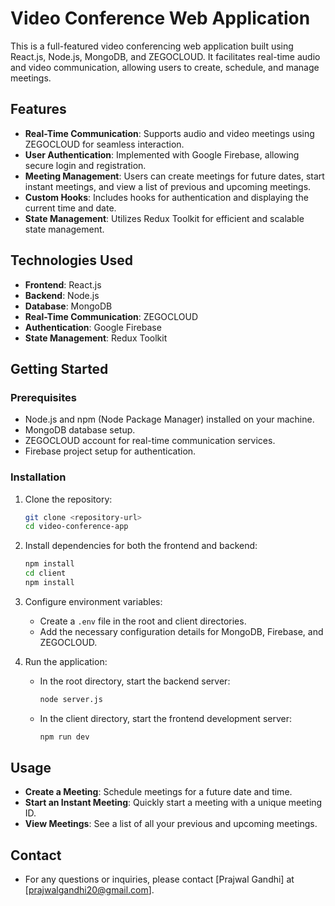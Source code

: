 # Video Conference Web Application

This is a full-featured video conferencing web application built using React.js, Node.js, MongoDB, and ZEGOCLOUD. It facilitates real-time audio and video communication, allowing users to create, schedule, and manage meetings.

## Features

- **Real-Time Communication**: Supports audio and video meetings using ZEGOCLOUD for seamless interaction.
- **User Authentication**: Implemented with Google Firebase, allowing secure login and registration.
- **Meeting Management**: Users can create meetings for future dates, start instant meetings, and view a list of previous and upcoming meetings.
- **Custom Hooks**: Includes hooks for authentication and displaying the current time and date.
- **State Management**: Utilizes Redux Toolkit for efficient and scalable state management.

## Technologies Used

- **Frontend**: React.js
- **Backend**: Node.js
- **Database**: MongoDB
- **Real-Time Communication**: ZEGOCLOUD
- **Authentication**: Google Firebase
- **State Management**: Redux Toolkit

## Getting Started

### Prerequisites

- Node.js and npm (Node Package Manager) installed on your machine.
- MongoDB database setup.
- ZEGOCLOUD account for real-time communication services.
- Firebase project setup for authentication.

### Installation

1. Clone the repository:

   ```bash
   git clone <repository-url>
   cd video-conference-app
2. Install dependencies for both the frontend and backend:
   ```bash
   npm install
   cd client
   npm install
3. Configure environment variables:
   - Create a `.env` file in the root and client directories.
   - Add the necessary configuration details for MongoDB, Firebase, and ZEGOCLOUD.
4. Run the application:
   - In the root directory, start the backend server:
     ```bash
     node server.js
   - In the client directory, start the frontend development server:
     ```bash
     npm run dev
     
## Usage
  - **Create a Meeting**: Schedule meetings for a future date and time.
  - **Start an Instant Meeting**: Quickly start a meeting with a unique meeting ID.
  - **View Meetings**: See a list of all your previous and upcoming meetings.

## Contact
   - For any questions or inquiries, please contact [Prajwal Gandhi] at [prajwalgandhi20@gmail.com].
